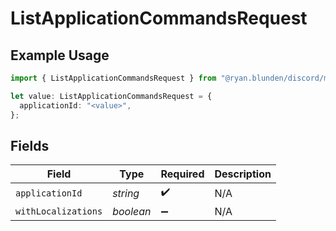 # ListApplicationCommandsRequest

## Example Usage

```typescript
import { ListApplicationCommandsRequest } from "@ryan.blunden/discord/models/operations";

let value: ListApplicationCommandsRequest = {
  applicationId: "<value>",
};
```

## Fields

| Field               | Type                | Required            | Description         |
| ------------------- | ------------------- | ------------------- | ------------------- |
| `applicationId`     | *string*            | :heavy_check_mark:  | N/A                 |
| `withLocalizations` | *boolean*           | :heavy_minus_sign:  | N/A                 |